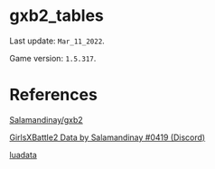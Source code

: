 # gxb2_tables

Last update: `Mar_11_2022`.

Game version: `1.5.317`.

# References

[Salamandinay/gxb2](https://github.com/Salamandinay/gxb2)

[GirlsXBattle2 Data by Salamandinay #0419 (Discord)](https://docs.google.com/spreadsheets/d/14LepRzkMoStHXfFlnGFAPcUH99zCoALY6m0qysrRlgA/edit#gid=1187364502)

[luadata](https://github.com/leafvmaple/luadata)
